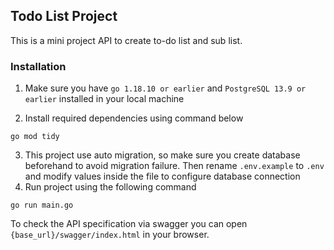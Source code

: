 ## Todo List Project

This is a mini project API to create to-do list and sub list.


### Installation

1. Make sure you have `go 1.18.10 or earlier` and `PostgreSQL 13.9 or earlier` installed in your local machine

2. Install required dependencies using command below
```
go mod tidy
```
3. This project use auto migration, so make sure you create database beforehand to avoid migration failure. Then rename `.env.example` to `.env` and modify values inside the file to configure database connection
4. Run project using the following command
```
go run main.go
```

To check the API specification via swagger you can open `{base_url}/swagger/index.html` in your browser.